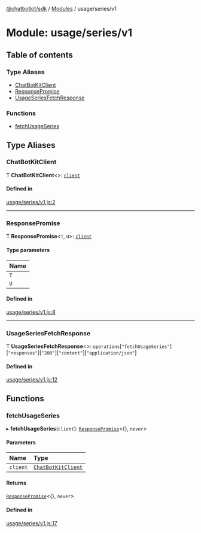 [@chatbotkit/sdk](../README.md) / [Modules](../modules.md) / usage/series/v1

# Module: usage/series/v1

## Table of contents

### Type Aliases

- [ChatBotKitClient](usage_series_v1.md#chatbotkitclient)
- [ResponsePromise](usage_series_v1.md#responsepromise)
- [UsageSeriesFetchResponse](usage_series_v1.md#usageseriesfetchresponse)

### Functions

- [fetchUsageSeries](usage_series_v1.md#fetchusageseries)

## Type Aliases

### ChatBotKitClient

Ƭ **ChatBotKitClient**\<\>: [`client`](client.md)

#### Defined in

[usage/series/v1.js:2](https://github.com/chatbotkit/node-sdk/blob/main/packages/sdk/src/usage/series/v1.js#L2)

___

### ResponsePromise

Ƭ **ResponsePromise**\<`T`, `U`\>: [`client`](client.md)

#### Type parameters

| Name |
| :------ |
| `T` |
| `U` |

#### Defined in

[usage/series/v1.js:8](https://github.com/chatbotkit/node-sdk/blob/main/packages/sdk/src/usage/series/v1.js#L8)

___

### UsageSeriesFetchResponse

Ƭ **UsageSeriesFetchResponse**\<\>: `operations`[``"fetchUsageSeries"``][``"responses"``][``"200"``][``"content"``][``"application/json"``]

#### Defined in

[usage/series/v1.js:12](https://github.com/chatbotkit/node-sdk/blob/main/packages/sdk/src/usage/series/v1.js#L12)

## Functions

### fetchUsageSeries

▸ **fetchUsageSeries**(`client`): [`ResponsePromise`](../classes/client.ResponsePromise.md)\<{}, `never`\>

#### Parameters

| Name | Type |
| :------ | :------ |
| `client` | [`ChatBotKitClient`](../classes/client.ChatBotKitClient.md) |

#### Returns

[`ResponsePromise`](../classes/client.ResponsePromise.md)\<{}, `never`\>

#### Defined in

[usage/series/v1.js:17](https://github.com/chatbotkit/node-sdk/blob/main/packages/sdk/src/usage/series/v1.js#L17)

